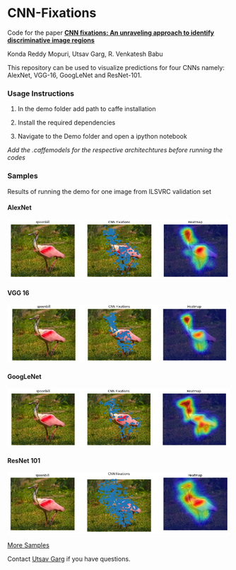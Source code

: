 # CNN-Fixations

Code for the paper 
**[CNN fixations: An unraveling approach to identify discriminative image regions](https://arxiv.org/abs/1708.06670)**

Konda Reddy Mopuri, Utsav Garg, R. Venkatesh Babu

This repository can be used to visualize predictions for four CNNs namely: AlexNet, VGG-16, GoogLeNet and ResNet-101.

### Usage Instructions

1. In the demo folder add path to caffe installation

2. Install the required dependencies

3. Navigate to the Demo folder and open a ipython notebook

*Add the .caffemodels for the respective architechtures before running the codes*

### Samples

Results of running the demo for one image from ILSVRC validation set

#### AlexNet
![alexnet sample](samples/sample_alexnet.png)

#### VGG 16
![vgg 16 sample](samples/sample_vgg.png)

#### GoogLeNet
![googlenet sample](samples/sample_googlenet.png)

#### ResNet 101
![resnet sample](samples/sample_resnet.png)

[More Samples](http://val.serc.iisc.ernet.in/cnn-fixations/)

Contact [Utsav Garg](http://utsavgarg.github.io/) if you have questions.

